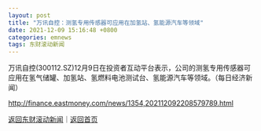 ```yaml
---
layout: post
title: "万讯自控：测氢专用传感器可应用在加氢站、氢能源汽车等领域"
date: 2021-12-09 15:16:48 +0800
categories: emnews
tags: 东财滚动新闻
---
```


万讯自控(300112.SZ)12月9日在投资者互动平台表示，公司的测氢专用传感器可应用在氢气储罐、加氢站、氢燃料电池测试台、氢能源汽车等领域。（每日经济新闻）

<http://finance.eastmoney.com/news/1354,202112092208579789.html>

[返回东财滚动新闻](//finews.withounder.com/emnews/)｜[返回首页](//finews.withounder.com/)